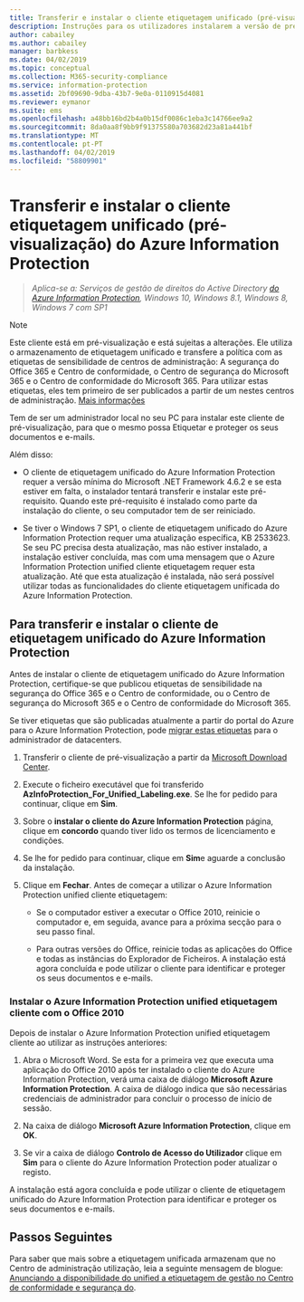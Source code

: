 ```yaml
---
title: Transferir e instalar o cliente etiquetagem unificado (pré-visualização) do Azure Information Protection
description: Instruções para os utilizadores instalarem a versão de pré-visualização do Azure Information Protection unified cliente etiquetagem para o Windows, para que possa classificar e proteger os seus documentos e e-mails.
author: cabailey
ms.author: cabailey
manager: barbkess
ms.date: 04/02/2019
ms.topic: conceptual
ms.collection: M365-security-compliance
ms.service: information-protection
ms.assetid: 2bf09690-9dba-43b7-9e0a-0110915d4081
ms.reviewer: eymanor
ms.suite: ems
ms.openlocfilehash: a48bb16bd2b4a0b15df0086c1eba3c14766ee9a2
ms.sourcegitcommit: 8da0aa8f9bb9f91375580a703682d23a81a441bf
ms.translationtype: MT
ms.contentlocale: pt-PT
ms.lasthandoff: 04/02/2019
ms.locfileid: "58809901"
---
```

# <a name="download-and-install-the-azure-information-protection-unified-labeling-client-preview"></a>Transferir e instalar o cliente etiquetagem unificado (pré-visualização) do Azure Information Protection

>*Aplica-se a: Serviços de gestão de direitos do Active Directory [do Azure Information Protection](https://azure.microsoft.com/pricing/details/information-protection), Windows 10, Windows 8.1, Windows 8, Windows 7 com SP1*

> [!NOTE]
> Este cliente está em pré-visualização e está sujeitas a alterações. Ele utiliza o armazenamento de etiquetagem unificado e transfere a política com as etiquetas de sensibilidade de centros de administração: A segurança do Office 365 e Centro de conformidade, o Centro de segurança do Microsoft 365 e o Centro de conformidade do Microsoft 365. Para utilizar estas etiquetas, eles tem primeiro de ser publicados a partir de um nestes centros de administração. [Mais informações](https://techcommunity.microsoft.com/t5/Security-Privacy-and-Compliance/Announcing-the-availability-of-unified-labeling-management-in/ba-p/262492)

Tem de ser um administrador local no seu PC para instalar este cliente de pré-visualização, para que o mesmo possa Etiquetar e proteger os seus documentos e e-mails.

Além disso:

- O cliente de etiquetagem unificado do Azure Information Protection requer a versão mínima do Microsoft .NET Framework 4.6.2 e se esta estiver em falta, o instalador tentará transferir e instalar este pré-requisito. Quando este pré-requisito é instalado como parte da instalação do cliente, o seu computador tem de ser reiniciado.

- Se tiver o Windows 7 SP1, o cliente de etiquetagem unificado do Azure Information Protection requer uma atualização específica, KB 2533623. Se seu PC precisa desta atualização, mas não estiver instalado, a instalação estiver concluída, mas com uma mensagem que o Azure Information Protection unified cliente etiquetagem requer esta atualização. Até que esta atualização é instalada, não será possível utilizar todas as funcionalidades do cliente etiquetagem unificada do Azure Information Protection. 

## <a name="to-download-and-install-the-azure-information-protection-unified-labeling-client"></a>Para transferir e instalar o cliente de etiquetagem unificado do Azure Information Protection

Antes de instalar o cliente de etiquetagem unificado do Azure Information Protection, certifique-se que publicou etiquetas de sensibilidade na segurança do Office 365 e o Centro de conformidade, ou o Centro de segurança do Microsoft 365 e o Centro de conformidade do Microsoft 365. 

Se tiver etiquetas que são publicadas atualmente a partir do portal do Azure para o Azure Information Protection, pode [migrar estas etiquetas](../configure-policy-migrate-labels.md) para o administrador de datacenters.

1. Transferir o cliente de pré-visualização a partir da [Microsoft Download Center](https://www.microsoft.com/en-us/download/details.aspx?id=57440).

2. Execute o ficheiro executável que foi transferido **AzInfoProtection_For_Unified_Labeling.exe**. Se lhe for pedido para continuar, clique em **Sim**.    

3. Sobre o **instalar o cliente do Azure Information Protection** página, clique em **concordo** quando tiver lido os termos de licenciamento e condições.

4. Se lhe for pedido para continuar, clique em **Sim**e aguarde a conclusão da instalação.

6. Clique em **Fechar**. Antes de começar a utilizar o Azure Information Protection unified cliente etiquetagem:

    - Se o computador estiver a executar o Office 2010, reinicie o computador e, em seguida, avance para a próxima secção para o seu passo final.    
        
    - Para outras versões do Office, reinicie todas as aplicações do Office e todas as instâncias do Explorador de Ficheiros. A instalação está agora concluída e pode utilizar o cliente para identificar e proteger os seus documentos e e-mails.

### <a name="installing-the-azure-information-protection-unified-labeling-client-with-office-2010"></a>Instalar o Azure Information Protection unified etiquetagem cliente com o Office 2010

Depois de instalar o Azure Information Protection unified etiquetagem cliente ao utilizar as instruções anteriores:

1. Abra o Microsoft Word. Se esta for a primeira vez que executa uma aplicação do Office 2010 após ter instalado o cliente do Azure Information Protection, verá uma caixa de diálogo **Microsoft Azure Information Protection**. A caixa de diálogo indica que são necessárias credenciais de administrador para concluir o processo de início de sessão.

2. Na caixa de diálogo **Microsoft Azure Information Protection**, clique em **OK**.

3. Se vir a caixa de diálogo **Controlo de Acesso do Utilizador** clique em **Sim** para o cliente do Azure Information Protection poder atualizar o registo.

A instalação está agora concluída e pode utilizar o cliente de etiquetagem unificado do Azure Information Protection para identificar e proteger os seus documentos e e-mails.

## <a name="next-steps"></a>Passos Seguintes

Para saber que mais sobre a etiquetagem unificada armazenam que no Centro de administração utilização, leia a seguinte mensagem de blogue: [Anunciando a disponibilidade do unified a etiquetagem de gestão no Centro de conformidade e segurança do](https://techcommunity.microsoft.com/t5/Security-Privacy-and-Compliance/Announcing-the-availability-of-unified-labeling-management-in/ba-p/262492).
